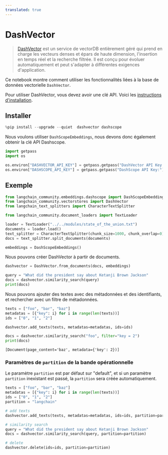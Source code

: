 ```yaml
---
translated: true
---
```


# DashVector

> [DashVector](https://help.aliyun.com/document_detail/2510225.html) est un service de vectorDB entièrement géré qui prend en charge les vecteurs denses et épars de haute dimension, l'insertion en temps réel et la recherche filtrée. Il est conçu pour évoluer automatiquement et peut s'adapter à différentes exigences d'application.

Ce notebook montre comment utiliser les fonctionnalités liées à la base de données vectorielle `DashVector`.

Pour utiliser DashVector, vous devez avoir une clé API.
Voici les [instructions d'installation](https://help.aliyun.com/document_detail/2510223.html).

## Installer

```python
%pip install --upgrade --quiet  dashvector dashscope
```

Nous voulons utiliser `DashScopeEmbeddings`, nous devons donc également obtenir la clé API Dashscope.

```python
import getpass
import os

os.environ["DASHVECTOR_API_KEY"] = getpass.getpass("DashVector API Key:")
os.environ["DASHSCOPE_API_KEY"] = getpass.getpass("DashScope API Key:")
```

## Exemple

```python
from langchain_community.embeddings.dashscope import DashScopeEmbeddings
from langchain_community.vectorstores import DashVector
from langchain_text_splitters import CharacterTextSplitter
```

```python
from langchain_community.document_loaders import TextLoader

loader = TextLoader("../../modules/state_of_the_union.txt")
documents = loader.load()
text_splitter = CharacterTextSplitter(chunk_size=1000, chunk_overlap=0)
docs = text_splitter.split_documents(documents)

embeddings = DashScopeEmbeddings()
```

Nous pouvons créer DashVector à partir de documents.

```python
dashvector = DashVector.from_documents(docs, embeddings)

query = "What did the president say about Ketanji Brown Jackson"
docs = dashvector.similarity_search(query)
print(docs)
```

Nous pouvons ajouter des textes avec des métadonnées et des identifiants, et rechercher avec un filtre de métadonnées.

```python
texts = ["foo", "bar", "baz"]
metadatas = [{"key": i} for i in range(len(texts))]
ids = ["0", "1", "2"]

dashvector.add_texts(texts, metadatas=metadatas, ids=ids)

docs = dashvector.similarity_search("foo", filter="key = 2")
print(docs)
```

```output
[Document(page_content='baz', metadata={'key': 2})]
```

### Paramètres de `partition` de la bande opérationnelle

Le paramètre `partition` est par défaut sur "default", et si un paramètre `partition` inexistant est passé, la `partition` sera créée automatiquement.

```python
texts = ["foo", "bar", "baz"]
metadatas = [{"key": i} for i in range(len(texts))]
ids = ["0", "1", "2"]
partition = "langchain"

# add texts
dashvector.add_texts(texts, metadatas=metadatas, ids=ids, partition=partition)

# similarity search
query = "What did the president say about Ketanji Brown Jackson"
docs = dashvector.similarity_search(query, partition=partition)

# delete
dashvector.delete(ids=ids, partition=partition)
```
